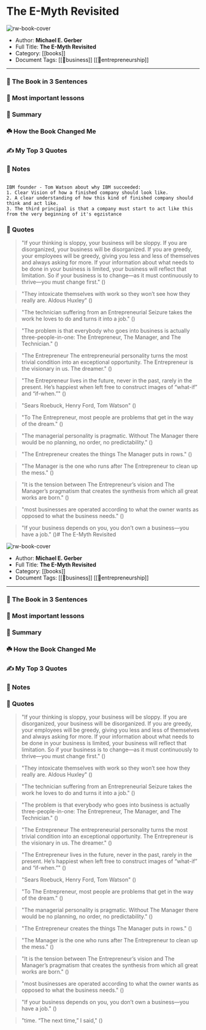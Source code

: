 # The E-Myth Revisited

![rw-book-cover](https://images-na.ssl-images-amazon.com/images/I/51-J8ih05kL._SL200_.jpg)

- Author: **Michael E. Gerber**
- Full Title: **The E-Myth Revisited**
- Category: [[books]]
- Document Tags: [[💼business]] [[💎entrepreneurship]] 
---
### 🚀 The Book in 3 Sentences

### 🎨 Most important lessons

### 📒 Summary

### ☘️ How the Book Changed Me

### ✍️ My Top 3 Quotes

### 📝 Notes
```ad-note

IBM founder - Tom Watson about why IBM succeeded:
1. Clear Vision of how a finished company should look like. 
2. A clear understanding of how this kind of finished company should think and act like. 
3. The third principal is that a company must start to act like this from the very beginning of it's egzistance
```

### 📜 Quotes

> "If your thinking is sloppy, your business will be sloppy. If you are disorganized, your business will be disorganized. If you are greedy, your employees will be greedy, giving you less and less of themselves and always asking for more. If your information about what needs to be done in your business is limited, your business will reflect that limitation. So if your business is to change—as it must continuously to thrive—you must change first." ([](https://readwise.io/to_kindle?action=open&asin=B000RO9VJK&location=162))

> "They intoxicate themselves with work so they won’t see how they really are. Aldous Huxley" ([](https://readwise.io/to_kindle?action=open&asin=B000RO9VJK&location=178))

> "The technician suffering from an Entrepreneurial Seizure takes the work he loves to do and turns it into a job." ([](https://readwise.io/to_kindle?action=open&asin=B000RO9VJK&location=286))

> "The problem is that everybody who goes into business is actually three-people-in-one: The Entrepreneur, The Manager, and The Technician." ([](https://readwise.io/to_kindle?action=open&asin=B000RO9VJK&location=303))

> "The Entrepreneur The entrepreneurial personality turns the most trivial condition into an exceptional opportunity. The Entrepreneur is the visionary in us. The dreamer." ([](https://readwise.io/to_kindle?action=open&asin=B000RO9VJK&location=360))

> "The Entrepreneur lives in the future, never in the past, rarely in the present. He’s happiest when left free to construct images of “what-if” and “if-when.”" ([](https://readwise.io/to_kindle?action=open&asin=B000RO9VJK&location=363))

> "Sears Roebuck, Henry Ford, Tom Watson" ([](https://readwise.io/to_kindle?action=open&asin=B000RO9VJK&location=367))

> "To The Entrepreneur, most people are problems that get in the way of the dream." ([](https://readwise.io/to_kindle?action=open&asin=B000RO9VJK&location=377))

> "The managerial personality is pragmatic. Without The Manager there would be no planning, no order, no predictability." ([](https://readwise.io/to_kindle?action=open&asin=B000RO9VJK&location=378))

> "The Entrepreneur creates the things The Manager puts in rows." ([](https://readwise.io/to_kindle?action=open&asin=B000RO9VJK&location=389))

> "The Manager is the one who runs after The Entrepreneur to clean up the mess." ([](https://readwise.io/to_kindle?action=open&asin=B000RO9VJK&location=390))

> "It is the tension between The Entrepreneur’s vision and The Manager’s pragmatism that creates the synthesis from which all great works are born." ([](https://readwise.io/to_kindle?action=open&asin=B000RO9VJK&location=392))

> "most businesses are operated according to what the owner wants as opposed to what the business needs." ([](https://readwise.io/to_kindle?action=open&asin=B000RO9VJK&location=495))

> "If your business depends on you, you don’t own a business—you have a job." ([](https://readwise.io/to_kindle?action=open&asin=B000RO9VJK&location=577))# The E-Myth Revisited

![rw-book-cover](https://images-na.ssl-images-amazon.com/images/I/51-J8ih05kL._SL200_.jpg)

- Author: **Michael E. Gerber**
- Full Title: **The E-Myth Revisited**
- Category: [[books]]
- Document Tags: [[💼business]] [[💎entrepreneurship]] 
---
### 🚀 The Book in 3 Sentences

### 🎨 Most important lessons

### 📒 Summary

### ☘️ How the Book Changed Me

### ✍️ My Top 3 Quotes

### 📝 Notes

### 📜 Quotes

>"If your thinking is sloppy, your business will be sloppy. If you are disorganized, your business will be disorganized. If you are greedy, your employees will be greedy, giving you less and less of themselves and always asking for more. If your information about what needs to be done in your business is limited, your business will reflect that limitation. So if your business is to change—as it must continuously to thrive—you must change first." ([](https://readwise.io/to_kindle?action=open&asin=B000RO9VJK&location=162))

>"They intoxicate themselves with work so they won’t see how they really are. Aldous Huxley" ([](https://readwise.io/to_kindle?action=open&asin=B000RO9VJK&location=178))

>"The technician suffering from an Entrepreneurial Seizure takes the work he loves to do and turns it into a job." ([](https://readwise.io/to_kindle?action=open&asin=B000RO9VJK&location=286))

>"The problem is that everybody who goes into business is actually three-people-in-one: The Entrepreneur, The Manager, and The Technician." ([](https://readwise.io/to_kindle?action=open&asin=B000RO9VJK&location=303))

>"The Entrepreneur The entrepreneurial personality turns the most trivial condition into an exceptional opportunity. The Entrepreneur is the visionary in us. The dreamer." ([](https://readwise.io/to_kindle?action=open&asin=B000RO9VJK&location=360))

>"The Entrepreneur lives in the future, never in the past, rarely in the present. He’s happiest when left free to construct images of “what-if” and “if-when.”" ([](https://readwise.io/to_kindle?action=open&asin=B000RO9VJK&location=363))

>"Sears Roebuck, Henry Ford, Tom Watson" ([](https://readwise.io/to_kindle?action=open&asin=B000RO9VJK&location=367))

>"To The Entrepreneur, most people are problems that get in the way of the dream." ([](https://readwise.io/to_kindle?action=open&asin=B000RO9VJK&location=377))

>"The managerial personality is pragmatic. Without The Manager there would be no planning, no order, no predictability." ([](https://readwise.io/to_kindle?action=open&asin=B000RO9VJK&location=378))

>"The Entrepreneur creates the things The Manager puts in rows." ([](https://readwise.io/to_kindle?action=open&asin=B000RO9VJK&location=389))

>"The Manager is the one who runs after The Entrepreneur to clean up the mess." ([](https://readwise.io/to_kindle?action=open&asin=B000RO9VJK&location=390))

>"It is the tension between The Entrepreneur’s vision and The Manager’s pragmatism that creates the synthesis from which all great works are born." ([](https://readwise.io/to_kindle?action=open&asin=B000RO9VJK&location=392))

>"most businesses are operated according to what the owner wants as opposed to what the business needs." ([](https://readwise.io/to_kindle?action=open&asin=B000RO9VJK&location=495))

>"If your business depends on you, you don’t own a business—you have a job." ([](https://readwise.io/to_kindle?action=open&asin=B000RO9VJK&location=577))

>"time. “The next time,” I said," ([](https://readwise.io/to_kindle?action=open&asin=B000RO9VJK&location=853))

